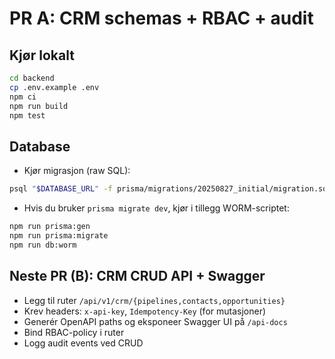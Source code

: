 # PR A: CRM schemas + RBAC + audit

## Kjør lokalt
```bash
cd backend
cp .env.example .env
npm ci
npm run build
npm test
```

## Database
- Kjør migrasjon (raw SQL):
```bash
psql "$DATABASE_URL" -f prisma/migrations/20250827_initial/migration.sql
```
- Hvis du bruker `prisma migrate dev`, kjør i tillegg WORM-scriptet:
```bash
npm run prisma:gen
npm run prisma:migrate
npm run db:worm
```

## Neste PR (B): CRM CRUD API + Swagger
- Legg til ruter `/api/v1/crm/{pipelines,contacts,opportunities}`
- Krev headers: `x-api-key`, `Idempotency-Key` (for mutasjoner)
- Generér OpenAPI paths og eksponeer Swagger UI på `/api-docs`
- Bind RBAC-policy i ruter
- Logg audit events ved CRUD